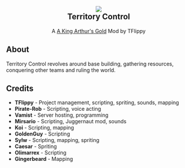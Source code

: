 <h2 align = 'center'><img src="https://imgur.com/w4xpq4L.png"><br>Territory Control</h2>
<p align = 'center'>A <a href="https://github.com/transhumandesign">A King Arthur's Gold</a> Mod by TFlippy</p>
<h2>About</h2>
<p>
  Territory Control revolves around base building, gathering resources, conquering other teams and ruling the world.
</p>

<h2>Credits</h2>
<ul>
  <li><b>TFlippy</b> - Project management, scripting, spriting, sounds, mapping</li>
  <li><b>Pirate-Rob</b> - Scripting, voice acting</li>
  <li><b>Vamist</b> - Server hosting, programming</li>
  <li><b>Mirsario</b> - Scripting, Juggernaut mod, sounds</li>
  <li><b>Koi</b> - Scripting, mapping</li>
  <li><b>GoldenGuy</b> - Scripting</li>
  <li><b>Sylw</b> - Scripting, mapping, spriting</li>
  <li><b>Caesar</b> - Spriting</li>
  <li><b>Olimarrex</b> - Scripting</li>
  <li><b>Gingerbeard</b> - Mapping</li>
</ul>





